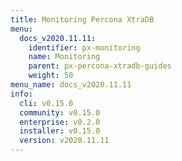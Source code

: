 ```yaml
---
title: Monitoring Percona XtraDB
menu:
  docs_v2020.11.11:
    identifier: px-monitoring
    name: Monitoring
    parent: px-percona-xtradb-guides
    weight: 50
menu_name: docs_v2020.11.11
info:
  cli: v0.15.0
  community: v0.15.0
  enterprise: v0.2.0
  installer: v0.15.0
  version: v2020.11.11
---
```


